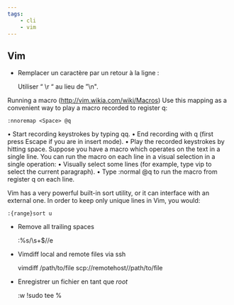 ```yaml
---
tags:
    - cli
    - vim
---
```


## Vim

* Remplacer un caractère par un retour à la ligne :

    Utiliser “ \r “ au lieu de ”\n".

Running a macro (http://vim.wikia.com/wiki/Macros)
Use this mapping as a convenient way to play a macro recorded to register q:

    :nnoremap <Space> @q

• Start recording keystrokes by typing qq.
• End recording with q (first press Escape if you are in insert mode).
• Play the recorded keystrokes by hitting space.
Suppose you have a macro which operates on the text in a single line. You can run the macro on each line in a visual selection in a single operation:
• Visually select some lines (for example, type vip to select the current paragraph).
• Type :normal @q to run the macro from register q on each line.

Vim has a very powerful built-in sort utility, or it can interface with an external one. In order to keep only unique lines in Vim, you would:

    :{range}sort u

* Remove all trailing spaces

    :%s/\s\+$//e

* Vimdiff local and remote files via ssh

    vimdiff /path/to/file scp://remotehost//path/to/file

* Enregistrer un fichier en tant que *root*

	:w !sudo tee %
